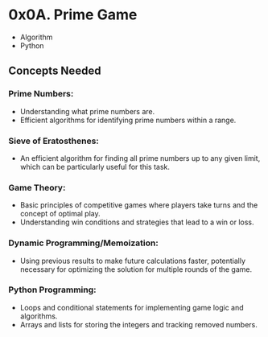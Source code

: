 # 0x0A. Prime Game
- Algorithm
- Python

## Concepts Needed

### Prime Numbers:

- Understanding what prime numbers are.
- Efficient algorithms for identifying prime numbers within a range.
### Sieve of Eratosthenes:

- An efficient algorithm for finding all prime numbers up to any given limit, which can be particularly useful for this task.
### Game Theory:

- Basic principles of competitive games where players take turns and the concept of optimal play.
- Understanding win conditions and strategies that lead to a win or loss.
### Dynamic Programming/Memoization:

- Using previous results to make future calculations faster, potentially necessary for optimizing the solution for multiple rounds of the game.
### Python Programming:

- Loops and conditional statements for implementing game logic and algorithms.
- Arrays and lists for storing the integers and tracking removed numbers.
